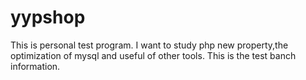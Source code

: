 # yypshop
This is personal test program. I want to study php new property,the optimization of mysql and useful of other tools.
This is the test banch information.
